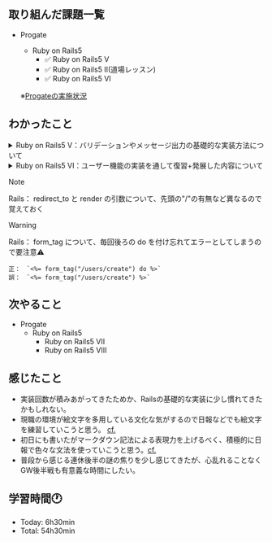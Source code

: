 ## 取り組んだ課題一覧
- Progate
  - Ruby on Rails5
    - ✅ Ruby on Rails5 V
    - ✅ Ruby on Rails5 II(道場レッスン)
    - ✅ Ruby on Rails5 VI 

  ※[Progateの実施状況](https://github.com/i-yktr/work/blob/main/01_Progate/plan.md)

## わかったこと
<details>
<summary>Ruby on Rails5 V：バリデーションやメッセージ出力の基礎的な実装方法について</summary>

  - 空のバリデーション
    ```ruby
    class Post < ApplicationRecord
      validates :content, {presence: true}
      # content： 検証するカラム名
      # {presence：true}： 空の投稿を防ぐバリデーション (検証内容)
      #
      # - 試しに上記の制限をしたうえで、ブラウザでなくrails consoleから
      #   「contentがnil」「contentが""」をinsertするケースを実施したが、
      #   rollbackされてinsertできなかった。
      #
      # - バリデーションは画面入力でなく、Modelに対して行う?
    end
    ```
  - 文字数制限のバリデーション
    ```ruby
    class Post < ApplicationRecord
      validates:content, {length: {maximum: 140}}
      # {length: {maximum: 140}}： 最大文字数を140に設定
    end
    ```
  - バリデーションの複数指定
    ```ruby
    class Post < AplicationRecord
      validates :content, {presence: true, length: {...}}
      # カンマ区切りで複数指定可能
    end
    ```
  - saveメソッドの戻り値
    ```ruby
    # 保存失敗時はfalseを返却
    post = Post.new(content: "")
    post.save

    # 保存成功時はtrueを返却
    post = Post.new(content: "たまには復習もしようかな")
    post.save
    ```
  - アクションを経由せずにビューを表示する方法
    ```ruby
    def update
      # redirect_to("/posts/#{@post.id}/edit") ← renderメソッドに修正する前
      render("posts/edit")
    
      # render("フォルダ名/ファイル名")で指定
      # renderメソッドを用いると、
      # 1)アクション → 2)URL → 3)ルーティング → 4)アクション → 5)ビュー ではなく
      # 1)アクション → 5)ビュー になる。
      # ※ 5)ビューの中では1)アクションのインスタンス変数を参照可能
    end
    ```
    [cf.](https://qiita.com/morikuma709/items/e9146465df2d8a094d78) renderとredirect_toの違い
  - エラーメッセージ
    ```ruby
    # saveメソッドでバリデーションエラーとなると、
    # Railsでは自動的にエラーメッセージが生成される
    
    post = Post.new(content: "")
    puts post.errors.full_messages
    # [] が出力

    post.sava
    # 保存失敗(false返却のケース)

    puts post.errors.full_messages
    # ["Contentを入力してください"] を出力
    ```
  - フラッシュ：ページ上に一度だけ表示されるメッセージを**フラッシュ**という
  - 変数flash
    ```ruby
    # 変数flashはフラッシュを表示するために用意された特別な変数
    # 変数flashの値は一度表示された後に自動で削除されるようになっている
    def update
      # 処理
      flash[:notice] = "表示したい文字列"
    end
    ```
    ```erb
    <!-- flashメッセージがあるときのみ表示 -->
    <!-- flashは共通部(application.html.erb)で定義するのがよい -->
    <% if flash[:notice] %>
      <%= flash[:notice] %>
    <% end %>
    ```
</details>

<details>
<summary>Ruby on Rails5 VI：ユーザー機能の実装を通して復習+発展した内容について</summary>

  - モデルとテーブル作成
    ```
    モデルとテーブル作成 ※カラムは複数並べられる
    $ rails g model User name:String email: String

    データベースに反映
    $ rails db:migrate
    ```
  - DBのテーブルのカラムの型
    ```
    string：短い文字列
    text：長い文字列 ← 復習
    ```
  - バリデーション：重複チェック
    ```ruby
    class User < ApplicationRecord
      validates: email, {uniqueness: true}
      # 「半角全角」「小文字大文字」「前後半角スペースの有無」の差の判定が気になる
      # 基準：hoge@email.com
      # 確認結果：半角全角 ｈoge@email.com → 重複とならない(差がある判定)
      # 確認結果：小文字大文字 Hoge@email.com ⇒ 重複とならない(差がある判定)
      # 確認結果：前後半角スペースの有無  hoge@email.com
      #  ⇒ 重複とならない(差がある判定)、しかし登録結果はhoge@email.comとなり前後半角スペースがなかった
    end
    ```
  - 新規登録のことは英語で「**signup**」という
    ```
    なので、urlは
    /users/new ではなく、
    /signup とする
    ```
  
</details>

> [!note]
> Rails： redirect_to と render の引数について、先頭の"/"の有無など異なるので覚えておく

> [!warning]
> Rails： form_tag について、毎回後ろの do を付け忘れてエラーとしてしまうので要注意⚠️  
> ```erb
> 正：　`<%= form_tag("/users/create") do %>`  
> 誤：　`<%= form_tag("/users/create") %>`
> ```

## 次やること
- Progate
  - Ruby on Rails5
    - Ruby on Rails5 VII
    - Ruby on Rails5 VIII

## 感じたこと
- 実装回数が積みあがってきたためか、Railsの基礎的な実装に少し慣れてきたかもしれない。
- 現職の環境が絵文字を多用している文化な気がするので日報などでも絵文字を練習していこうと思う。 [cf.](https://qiita.com/ruwatana/items/6b5be96728b85ee53c1e)
- 初日にも書いたがマークダウン記法による表現力を上げるべく、積極的に日報で色々な文法を使っていこうと思う。[cf.](https://docs.github.com/ja/get-started/writing-on-github/getting-started-with-writing-and-formatting-on-github/basic-writing-and-formatting-syntax)
- 普段から感じる連休後半の謎の焦りを少し感じてきたが、心乱れることなくGW後半戦も有意義な時間にしたい。

## 学習時間🕐
- Today: 6h30min
- Total: 54h30min
